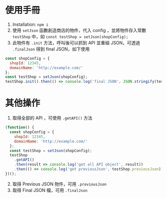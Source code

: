# 使用手冊

1. Installation:
   `npm i`
2. 使用 `setJson` 函數創造商店的物件，代入 config ，並將物件存入常數 `testShop` 中，如 `const testShop = setJson(shopConfig);`
3. 此物件有 `.init` 方法，呼叫後可以抓到 API 並重組 JSON，可透過 `.finalJson` 得到 final JSON，如下使用

```js
const shopConfig = {
  shopId: 12345,
  domainName: 'http://example.com/'
};
const testShop = setJson(shopConfig);
testShop.init().then(() => console.log('final JSON', JSON.stringify(testShop.finalJson)));
```

# 其他操作

1. 取得全部的 API ，可使用 `.getAPI()` 方法

```js
(function() {
  const shopConfig = {
    shopId: 12345,
    domainName: 'http://example.com/'
  };
  const testShop = setJson(shopConfig);
  testShop
    .getAPI()
    .then(result => console.log('get all API object', result))
    .then(() => console.log('get previousJson', testShop.previousJson));
})();
```

2. 取得 Previous JSON 物件，可用 `.previousJson`
3. 取得 Final JSON 檔，可用 `.finalJson`
